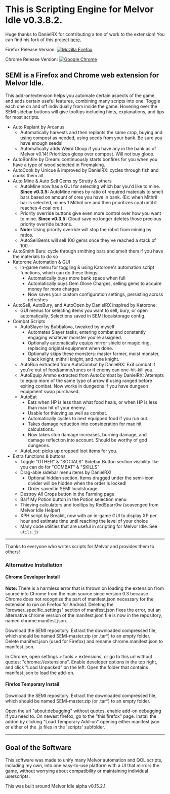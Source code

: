 # This is Scripting Engine for Melvor Idle v0.3.8.2.

Huge thanks to DanielRX for contributing a ton of work to the extension! You can find his fork of this project [here.](https://gitlab.com/DanielRX/SEMI)

Firefox Release Version: [![Mozilla Firefox](https://img.shields.io/amo/v/scripting-engine-melvor-idle?label=Scripting%20Engine%20for%20Melvor%20Idle%3A%20Firefox%20Add-on&logo=Mozilla%20Firefox)](https://addons.mozilla.org/en-US/firefox/addon/scripting-engine-melvor-idle/)

Chrome Release Version: [![Google Chrome](https://img.shields.io/chrome-web-store/v/mnjfmmpkdmgfpabgbeoclagnclmpmjgm?label=Scripting%20Engine%20for%20Melvor%20Idle%3A%20Chrome%20Add-on&logo=Google%20Chrome)](https://chrome.google.com/webstore/detail/scripting-engine-for-melv/mnjfmmpkdmgfpabgbeoclagnclmpmjgm?authuser=0&hl=en)

## SEMI is a Firefox and Chrome web extension for Melvor Idle.

This add-on/extension helps you automate certain aspects of the game, and adds certain useful features, combining many scripts into one. Toggle each one on and off individually from inside the game. Hovering over the SEMI sidebar buttons will give tooltips including hints, explanations, and tips for most scripts.

* Auto Replant by Arcanus
    * Automatically harvests and then replants the same crop, buying and using compost as needed, using seeds from your bank. Be sure you have enough seeds!
    * Automatically adds Weird Gloop if you have any in the bank as of Melvor v0.14! Prioritizes gloop over compost. Will not buy gloop.
* AutoBonfire by Dream: continuously starts bonfires for you when you have a type of wood selected in Firemaking.
* AutoCook by Unicue & improved by DanielRX: cycles through fish and cooks them all
* Auto Mine & Auto Sell Gems by Strutty & others
    * AutoMine now has a GUI for selecting which bar you'd like to mine. **Since v0.3.5:** AutoMine mines by ratio of required materials to smelt bars based on amount of ores you have in bank. (Ex: when Mithril bar is selected, mines 1 Mithril ore and then prioritizes coal until it reaches 4 coal ore.)
    * Priority override buttons give even more control over how you want to mine. **Since v0.3.5:** Cloud save no longer deletes those precious priority override buttons.
    * **Note:** Using priority override will stop the robot from mining by ratios.
    * AutoSellGems will sell 100 gems once they've reached a stack of 100.
* AutoSmith Bars: cycle through smithing bars and smelt them if you have the materials to do so
* Katorone Automation & GUI
    * In-game menu for toggling & using Katorone's automation script functions, which can do these things:
        * Automatically buys more bank space when full
        * Automatically buys Gem Glove Charges, selling gems to acquire money for more charges
        * Now saves your custom configuration settings, persisting across refreshes
* AutoSell, AutoBury, and AutoOpen by DanielRX inspired by Katorone:
    * GUI menus for selecting items you want to sell, bury, or open automatically. Selections saved in SEMI localstorage config.
* Combat Scripts
    * AutoSlayer by Bubbalova, tweaked by myself
        * Automates Slayer tasks, entering combat and constantly engaging whatever monster you're assigned.
        * Optionally automatically equips mirror shield or magic ring, replacing original equipment when done.
        * Optionally skips these monsters: master farmer, moist monster, black knight, mithril knight, and rune knight.
    * AutoRun extracted from AutoCombat by DanielRX: Exit combat if you're out of food/ammo/runes or if enemy can one-hit-kill you.
    * AutoEquip Ammo extracted from AutoCombat by DanielRX: Attempts to equip more of the same type of arrow if using ranged before exiting combat. Now works in dungeons if you have dungeon equipment swap purchased.
    * AutoEat
        * Eats when HP is less than what food heals, or when HP is less than max hit of your enemy.
        * Usable for thieving as well as combat.
        * Automatically cycles to next equipped food if you run out.
        * Takes damage reduction into consideration for max hit calculations.
        * Now takes stun damage increases, burning damage, and damage reflection into account. Should be worthy of god dungeons.
    * AutoLoot: picks up dropped loot items for you.
* Extra functions & buttons
    * Toggle "OTHER" & "SOCIALS" Sidebar Button section visibility like you can do for "COMBAT" & "SKILLS"
    * Drag-able sidebar menu items by DanielRX!
        * Optional hidden section. Items dragged under the semi-icon divider will be hidden when the order is locked!
        * Order saved in SEMI localstorage.
    * Destroy All Crops button in the Farming page
    * Barf My Potion button in the Potion selection menu
    * Thieving calculators and tooltips by RedSparr0w (scavenged from Melvor Idle Helper)
    * XPH script by Breakit, now with an in-game GUI to display XP per hour and estimate time until reaching the level of your choice
    * Many code utilities that are useful in scripting for Melvor Idle. See `utils.js`

***

Thanks to everyone who writes scripts for Melvor and provides them to others!

### Alternative Installation

#### Chrome Developer Install

**Note:** There is a harmless error that is thrown on loading the extension from source into Chrome from the main source since version 0.3 because Chrome does not recognize the part of manifest.json necessary for the extension to run on Firefox for Android. Deleting the "browser_specific_settings" section of manifest.json fixes the error, but an alternative chrome version of the manifest.json file is now in the repository, named chrome.manifest.json.

Download the SEMI repository. Extract the downloaded compressed file, which should be named SEMI-master.zip (or .tar*) to an empty folder. Delete manifest.json (used for Firefox) and rename chrome.manifest.json to manifest.json.

In Chrome, open settings > tools > extensions, or go to this url without quotes: "chrome://extensions". Enable developer options in the top right, and click "Load Unpacked" on the left. Open the folder that contains manifest.json to load the add-on.

#### Firefox Temporary Install

Download the SEMI repository. Extract the downloaded compressed file, which should be named SEMI-master.zip (or .tar*) to an empty folder.

Open the url "about:debugging" without quotes, enable add-on debugging if you need to. On newest firefox, go to the "this firefox" page. Install the addon by clicking "Load Temporary Add-on" opening either manifest.json or either of the .js files in the 'scripts' subfolder.


***

## Goal of the Software
This software was made to unify many Melvor automation and QOL scripts, including my own, into one easy-to-use platform with a UI that mirrors the game, without worrying about compatibility or maintaining individual userscripts.

This was built around Melvor Idle alpha v0.15.2.1.
